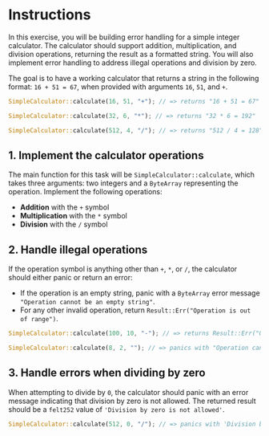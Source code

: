 # Instructions

In this exercise, you will be building error handling for a simple integer calculator. The calculator should support addition, multiplication, and division operations, returning the result as a formatted string. You will also implement error handling to address illegal operations and division by zero.

The goal is to have a working calculator that returns a string in the following format: `16 + 51 = 67`, when provided with arguments `16`, `51`, and `+`.

```rust
SimpleCalculator::calculate(16, 51, "+"); // => returns "16 + 51 = 67"

SimpleCalculator::calculate(32, 6, "*"); // => returns "32 * 6 = 192"

SimpleCalculator::calculate(512, 4, "/"); // => returns "512 / 4 = 128"
```

## 1. Implement the calculator operations

The main function for this task will be `SimpleCalculator::calculate`, which takes three arguments: two integers and a `ByteArray` representing the operation. Implement the following operations:

- **Addition** with the `+` symbol
- **Multiplication** with the `*` symbol
- **Division** with the `/` symbol

## 2. Handle illegal operations

If the operation symbol is anything other than `+`, `*`, or `/`, the calculator should either panic or return an error:

- If the operation is an empty string, panic with a `ByteArray` error message `"Operation cannot be an empty string"`.
- For any other invalid operation, return `Result::Err("Operation is out of range")`.

```rust
SimpleCalculator::calculate(100, 10, "-"); // => returns Result::Err("Operation is out of range")

SimpleCalculator::calculate(8, 2, ""); // => panics with "Operation cannot be an empty string"
```

## 3. Handle errors when dividing by zero

When attempting to divide by `0`, the calculator should panic with an error message indicating that division by zero is not allowed. The returned result should be a `felt252` value of `'Division by zero is not allowed'`.

```rust
SimpleCalculator::calculate(512, 0, "/"); // => panics with 'Division by zero is not allowed'
```
